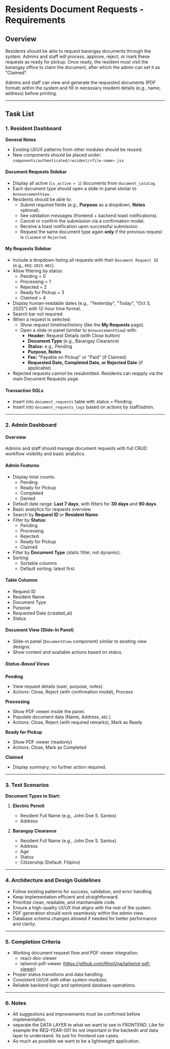 # Residents Document Requests - Requirements

## Overview
Residents should be able to request barangay documents through the system. Admins and staff will process, approve, reject, or mark these requests as ready for pickup. Once ready, the resident must visit the barangay office to claim the document, after which the admin can set it as "Claimed".

Admins and staff can view and generate the requested documents (PDF format) within the system and fill in necessary resident details (e.g., name, address) before printing.

---

## Task List

### 1. Resident Dashboard

**General Notes**
- Existing UI/UX patterns from other modules should be reused.
- New components should be placed under:  
  `components/authenticated/resident/<file-name>.jsx`

#### Document Requests Sidebar
- Display all active (`is_active = 1`) documents from `document_catalog`.
- Each document type should open a slide-in panel similar to `AnnouncementView`.
- Residents should be able to:
  - Submit required fields (e.g., **Purpose** as a dropdown, **Notes** optional).
  - See validation messages (frontend + backend toast notifications).
  - Cancel or confirm the submission via a confirmation modal.
  - Receive a toast notification upon successful submission.
  - Request the same document type again **only** if the previous request is `Claimed` or `Rejected`.

#### My Requests Sidebar
- Include a dropdown listing all requests with their `Document Request ID` (e.g., `REQ-2025-001`).
- Allow filtering by status:
  - Pending = 0
  - Processing = 1
  - Rejected = 2
  - Ready for Pickup = 3
  - Claimed = 4
- Display human-readable dates (e.g., "Yesterday", "Today", "Oct 3, 2025") with 12-hour time format.
- Search bar not required.
- When a request is selected:
  - Show request timeline/history (like the **My Requests** page).
  - Open a slide-in panel (similar to `AnnouncementView`) with:
    - **Header:** Request Details (with Close button)
    - **Document Type** (e.g., Barangay Clearance)
    - **Status:** e.g., Pending
    - **Purpose, Notes**
    - **Fee:** "Payable on Pickup" or "Paid" (if Claimed)
    - **Requested Date, Completed Date, or Rejected Date** (if applicable)
- Rejected requests cannot be resubmitted. Residents can reapply via the main Document Requests page.

#### Transaction SQLs
- Insert into `document_requests` table with status = Pending.
- Insert into `document_requests_logs` based on actions by staff/admin.

---

### 2. Admin Dashboard

#### Overview
Admins and staff should manage document requests with full CRUD workflow visibility and basic analytics.

#### Admin Features
- Display total counts:
  - Pending
  - Ready for Pickup
  - Completed
  - Denied
- Default date range: **Last 7 days**, with filters for **30 days** and **90 days**.
- Basic analytics for requests overview.
- Search by **Request ID** or **Resident Name**.
- Filter by **Status:**
  - Pending
  - Processing
  - Rejected
  - Ready for Pickup
  - Claimed
- Filter by **Document Type** (static filter, not dynamic).
- Sorting:
  - Sortable columns
  - Default sorting: latest first

#### Table Columns
- Request ID  
- Resident Name  
- Document Type  
- Purpose  
- Requested Date (created_at)  
- Status  

#### Document View (Slide-In Panel)
- Slide-in panel (`DocumentView` component) similar to existing view designs.
- Show content and available actions based on status.

##### Status-Based Views

**Pending**
- View request details (user, purpose, notes)
- Actions: Close, Reject (with confirmation modal), Process

**Processing**
- Show PDF viewer inside the panel.
- Populate document data (Name, Address, etc.)
- Actions: Close, Reject (with required remarks), Mark as Ready

**Ready for Pickup**
- Show PDF viewer (readonly)
- Actions: Close, Mark as Completed

**Claimed**
- Display summary; no further action required.

---

### 3. Test Scenarios

**Document Types to Start:**
1. **Electric Permit**
   - Resident Full Name (e.g., John Doe S. Santos)
   - Address

2. **Barangay Clearance**
   - Resident Full Name (e.g., John Doe S. Santos)
   - Address
   - Age
   - Status
   - Citizenship (Default: Filipino)

---

### 4. Architecture and Design Guidelines

- Follow existing patterns for success, validation, and error handling.
- Keep implementation efficient and straightforward.
- Prioritize clean, readable, and maintainable code.
- Ensure a high-quality UI/UX that aligns with the rest of the system.
- PDF generation should work seamlessly within the admin view.
- Database schema changes allowed if needed for better performance and clarity.

---

### 5. Completion Criteria
- Working document request flow and PDF viewer integration.
  - react-doc-viewer
  - tailwind-pdf-viewer (https://github.com/KhoiUna/tailwind-pdf-viewer)
- Proper status transitions and data handling.
- Consistent UI/UX with other system modules.
- Reliable backend logic and optimized database operations.

---

### 6. Notes
- All suggestions and improvements must be confirmed before implementation.
- separate the DATA LAYER to what we want to see in FRONTEND. Like for example the REQ-YEAR-001 its not important in the backedn and data layer to understand. Its just for frontend use cases.
- As much as possible we want to be a lightweight application.
